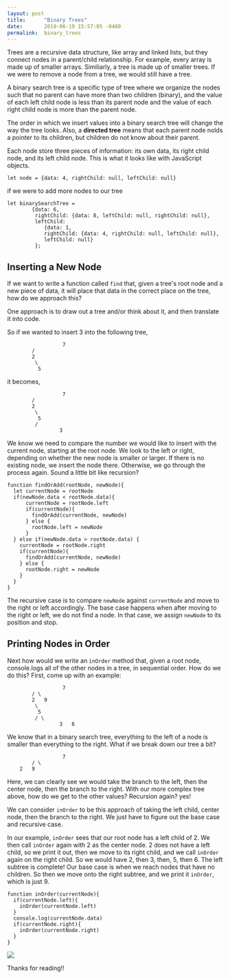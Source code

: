 ```yaml
---
layout: post
title:      "Binary Trees"
date:       2019-06-19 15:57:05 -0400
permalink:  binary_trees
---
```



Trees are a recursive data structure, like array and linked lists, but they connect nodes in a parent/child relationship. For example, every array is made up of smaller arrays. Similiarly, a tree is made up of smaller trees. If we were to remove a node from a tree, we would still have a tree.

A binary search tree is a specific type of tree where we organize the nodes such that no parent can have more than two children (binary), and the value of each left child node is less than its parent node and the value of each right child node is more than the parent node. 

The order in which we insert values into a binary search tree will change the way the tree looks. Also, a **directed tree** means that each parent node nolds a pointer to its children, but children do not know about their parent. 

Each node store three pieces of information: its own data, its right child node, and its left child node. This is what it looks like with JavaScript objects.
```
let node = {data: 4, rightChild: null, leftChild: null}
```
if we were to add more nodes to our tree
```
let binarySearchTree = 
	    {data: 6, 
		 rightChild: {data: 8, leftChild: null, rightChild: null},
		 leftChild: 
		    {data: 1,
		    rightChild: {data: 4, rightChild: null, leftChild: null},
			leftChild: null}
         };
```

## Inserting a New Node
If we want to write a function called `find` that, given a tree's root node and a new piece of data, it will place that data in the correct place on the tree, how do we approach this? 

One approach is to draw out a tree and/or think about it, and then translate it into code.

So if we wanted to insert 3 into the following tree,
```
                  7
	 	/
		2
		 \
		  5
```
it becomes,
```
                  7
	 	/
		2
		 \
		  5
		 /
    	         3
```

We know we need to compare the number we would like to insert with the current node, starting at the root node. We look to the left or right, depending on whether the new node is smaller or larger. If there is no existing node, we insert the node there. Otherwise, we go through the process again. Sound a little bit like recursion? 

```
function findOrAdd(rootNode, newNode){
  let currentNode = rootNode
  if(newNode.data < rootNode.data){
      currentNode = rootNode.left
      if(currentNode){
        findOrAdd(currentNode, newNode)
      } else {
        rootNode.left = newNode
      }
  } else if(newNode.data > rootNode.data) {
    currentNode = rootNode.right
    if(currentNode){
      findOrAdd(currentNode, newNode)
    } else {
      rootNode.right = newNode
    }
  }
}
```

The recursive case is to compare `newNode` against `currentNode` and move to the right or left accordingly. The base case happens when after moving to the right or left, we do not find a node. In that case, we assign `newNode` to its position and stop.

## Printing Nodes in Order
Next how would we write an `inOrder` method that, given a root node, console.logs all of the other nodes in a tree, in sequential order. How do we do this? First, come up with an example:
```
                  7
	 	/ \
		2   9
		 \
		  5
		 / \
    	         3   6
```

We know that in a binary search tree, everything to the left of a node is smaller than everything to the right. What if we break down our tree a bit?
```
                  7
	 	/ \
	2   9
```
Here, we can clearly see we would take the branch to the left, then the center node, then the branch to the right. With our more complex tree above, how do we get to the other values? Recursion again? yes!

We can consider `inOrder` to be this approach of taking the left child, center node, then the branch to the right. We just have to figure out the base case and recursive case.

In our example, `inOrder` sees that our root node has a left child of 2.  We then call `inOrder` again with 2 as the center node. 2 does not have a left child, so we print it out, then we move to its right child, and we call `inOrder` again on the right child. So we would have 2, then 3, then, 5, then 6. The left subtree is complete! Our base case is when we reach nodes that have no children. So then we move onto the right subtree, and we print it `inOrder`, which is just 9.

```
function inOrder(currentNode){
  if(currentNode.left){
    inOrder(currentNode.left)
  }
  console.log(currentNode.data)
  if(currentNode.right){
    inOrder(currentNode.right)
  }
}
```

![](https://media.giphy.com/media/L15K9eX1d86A0/giphy.gif)

Thanks for reading!!

